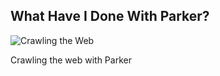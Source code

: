 ## What Have I Done With Parker?

![Crawling the Web](img/spectrum.gif)

Crawling the web with Parker
